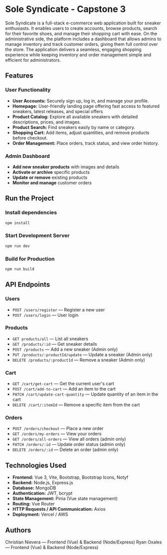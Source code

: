 # Sole Syndicate - Capstone 3

Sole Syndicate is a full-stack e-commerce web application built for sneaker enthusiasts. It enables users to create accounts, browse products, search for their favorite shoes, and manage their shopping cart with ease. On the administrative side, the platform includes a dashboard that allows admins to manage inventory and track customer orders, giving them full control over the store. The application delivers a seamless, engaging shopping experience while keeping inventory and order management simple and efficient for administrators.

## Features

### User Functionality
- **User Accounts:** Securely sign up, log in, and manage your profile.
- **Homepage:** User-friendly landing page offering fast access to featured sneakers, latest releases, and special offers
- **Product Catalog:** Explore all available sneakers with detailed descriptions, prices, and images.
- **Product Search:** Find sneakers easily by name or category.
- **Shopping Cart:** Add items, adjust quantities, and remove products before checkout.
- **Order Management:** Place orders, track status, and view order history.

### Admin Dashboard
  - **Add new sneaker products** with images and details
  - **Activate or archive** specific products
  - **Update or remove** existing products
  - **Monitor and manage** customer orders

## Run the Project

### Install dependencies

```sh
npm install
```

### Start Development Server

```sh
npm run dev
```

### Build for Production

```sh
npm run build
```

## API Endpoints

### Users
- `POST /users/register` — Register a new user  
- `POST /users/login` — User login  

### Products
- `GET products/all` — List all sneakers  
- `GET /products/:id` — Get sneaker details  
- `POST /products` — Add a new sneaker (Admin only)  
- `PUT /products/:productId/update` — Update a sneaker (Admin only)  
- `DELETE /products/:productId` — Remove a sneaker (Admin only) 

### Cart
- `GET /cart/get-cart` — Get the current user's cart  
- `POST /cart/add-to-cart` — Add an item to the cart  
- `PATCH /cart/update-cart-quantity` — Update quantity of an item in the cart  
- `DELETE /cart/:itemId` — Remove a specific item from the cart  

### Orders
- `POST /orders/checkout` — Place a new order  
- `GET /orders/my-orders` — View your orders  
- `GET /orders/all-orders` — View all orders (admin only)  
- `PATCH /orders/:id` — Update order status (admin only)  
- `DELETE /orders/:id` — Delete an order (admin only)  

## Technologies Used

- **Frontend:** Vue 3, Vite, Bootstrap, Bootstrap Icons, Notyf  
- **Backend:** Node.js, Express.js  
- **Database:** MongoDB  
- **Authentication:** JWT, bcrypt  
- **State Management:** Pinia (Vue state management)  
- **Routing:** Vue Router  
- **HTTP Requests / API Communication:** Axios  
- **Deployment:** Vercel / AWS

## Authors

Christian Nievera — Frontend (Vue) & Backend (Node/Express)
Ryan Oxales — Frontend (Vue) & Backend (Node/Express) 